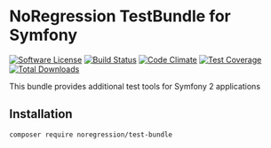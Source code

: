 # NoRegression TestBundle for Symfony

[![Software License](https://img.shields.io/badge/license-MIT-brightgreen.svg)](LICENSE.txt)
[![Build Status](https://travis-ci.org/noregression/test-bundle.svg?branch=master)](https://travis-ci.org/noregression/test-bundle)
[![Code Climate](https://codeclimate.com/github/noregression/test-bundle/badges/gpa.svg)](https://codeclimate.com/github/noregression/test-bundle)
[![Test Coverage](https://codeclimate.com/github/noregression/test-bundle/badges/coverage.svg)](https://codeclimate.com/github/noregression/test-bundle)
[![Total Downloads](https://img.shields.io/packagist/dt/noregression/test-bundle.svg)](https://packagist.org/packages/noregression/test-bundle)

This bundle provides additional test tools for Symfony 2 applications

## Installation
```sh
composer require noregression/test-bundle
```
